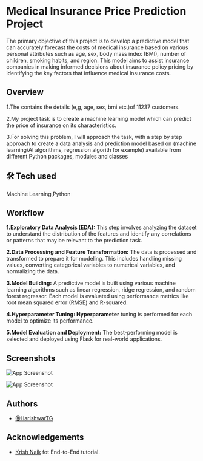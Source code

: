 
# Medical Insurance Price Prediction Project

The primary objective of this project is to develop a predictive model that can accurately forecast the costs of medical insurance based on various personal attributes such as age, sex, body mass index (BMI), number of children, smoking habits, and region. This model aims to assist insurance companies in making informed decisions about insurance policy pricing by identifying the key factors that influence medical insurance costs.


## Overview

1.The contains the details (e,g, age, sex, bmi etc.)of 11237 customers.

2.My project task is to create a machine learning model which can predict the price of insurance on its characteristics.

3.For solving this problem, I will approach the task, with a step by step approach to create a data analysis and prediction model based on (machine learning/AI algorithms, regression algorith for example) available from different Python packages, modules and classes




## 🛠 Tech used
Machine Learning,Python


## Workflow

**1.Exploratory Data Analysis (EDA):** This step involves analyzing the dataset to understand the distribution of the features and identify any correlations or patterns that may be relevant to the prediction task.

**2.Data Processing and Feature Transformation:** The data is processed and transformed to prepare it for modeling. This includes handling missing values, converting categorical variables to numerical variables, and normalizing the data.

**3.Model Building:** A predictive model is built using various machine learning algorithms such as linear regression, ridge regression, and random forest regressor. Each model is evaluated using performance metrics like root mean squared error (RMSE) and R-squared.

**4.Hyperparameter Tuning: Hyperparameter** tuning is performed for each model to optimize its performance.

**5.Model Evaluation and Deployment:** The best-performing model is selected and deployed using Flask for real-world applications.
## Screenshots

![App Screenshot](https://drive.google.com/file/d/1eGYZ-28O2eV0oIVlVk6z7oYm6DSkzwZy/view)

![App Screenshot](https://drive.google.com/file/d/1lns3rQg5_jGw4lZoCj6iMqJBOOav5jXl/view?usp=drive_link)


## Authors

- [@HarishwarTG](https://github.com/HarishwarTG)


## Acknowledgements

 - [Krish Naik](https://www.youtube.com/@krishnaik06) fot End-to-End tutorial.
 

